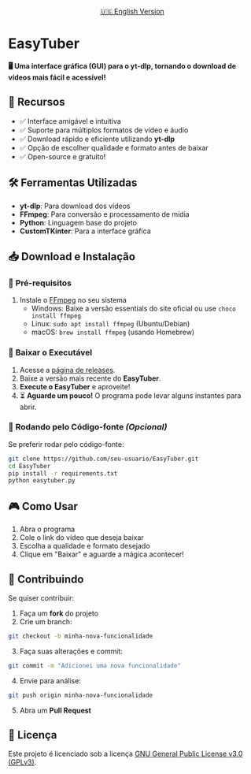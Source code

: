 <p align="center">
    <a href="https://github.com/EasyTuber/EasyTuber/blob/main/README_EN.md">🇺🇸 English Version</a>
</p>

# EasyTuber  
**🖥️ Uma interface gráfica (GUI) para o yt-dlp, tornando o download de vídeos mais fácil e acessível!**  

## 🚀 Recursos  
- ✅ Interface amigável e intuitiva  
- ✅ Suporte para múltiplos formatos de vídeo e áudio  
- ✅ Download rápido e eficiente utilizando **yt-dlp**  
- ✅ Opção de escolher qualidade e formato antes de baixar  
- ✅ Open-source e gratuito!  

## 🛠️ Ferramentas Utilizadas
- **yt-dlp**: Para download dos vídeos
- **FFmpeg**: Para conversão e processamento de mídia
- **Python**: Linguagem base do projeto
- **CustomTKinter**: Para a interface gráfica

## 📥 Download e Instalação  
### 🔹 **Pré-requisitos**
1. Instale o [FFmpeg](https://ffmpeg.org/download.html) no seu sistema
   - Windows: Baixe a versão essentials do site oficial ou use `choco install ffmpeg`
   - Linux: `sudo apt install ffmpeg` (Ubuntu/Debian)
   - macOS: `brew install ffmpeg` (usando Homebrew)

### 🔹 **Baixar o Executável**  
1. Acesse a [página de releases](https://github.com/EasyTuber/EasyTuber/releases).  
2. Baixe a versão mais recente do **EasyTuber**.   
3. **Execute o EasyTuber** e aproveite!
4. ⏳ **Aguarde um pouco!** O programa pode levar alguns instantes para abrir.

### 🔹 **Rodando pelo Código-fonte** _(Opcional)_  
Se preferir rodar pelo código-fonte:  
```bash
git clone https://github.com/seu-usuario/EasyTuber.git
cd EasyTuber
pip install -r requirements.txt
python easytuber.py
```

## 🎮 Como Usar
1. Abra o programa
2. Cole o link do vídeo que deseja baixar
3. Escolha a qualidade e formato desejado
4. Clique em "Baixar" e aguarde a mágica acontecer!

## 🤝 Contribuindo
Se quiser contribuir:
1. Faça um **fork** do projeto
2. Crie um branch:
```bash
git checkout -b minha-nova-funcionalidade
```
3. Faça suas alterações e commit:
```bash
git commit -m "Adicionei uma nova funcionalidade"
```
4. Envie para análise:
```bash
git push origin minha-nova-funcionalidade
```
5. Abra um **Pull Request**

## 📜 Licença  
Este projeto é licenciado sob a licença [GNU General Public License v3.0 (GPLv3)](LICENSE).